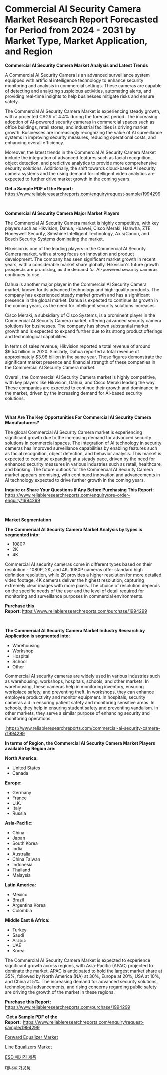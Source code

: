 <p><h1>Commercial AI Security Camera Market Research Report Forecasted for Period from 2024 -  2031 by Market Type, Market Application, and Region</h1></p><p><strong>Commercial AI Security Camera Market Analysis and Latest Trends</strong></p>
<p><p>A Commercial AI Security Camera is an advanced surveillance system equipped with artificial intelligence technology to enhance security monitoring and analysis in commercial settings. These cameras are capable of detecting and analyzing suspicious activities, automating alerts, and providing real-time insights to help businesses mitigate risks and ensure safety.</p><p>The Commercial AI Security Camera Market is experiencing steady growth, with a projected CAGR of 4.4% during the forecast period. The increasing adoption of AI-powered security cameras in commercial spaces such as office buildings, retail stores, and industrial facilities is driving market growth. Businesses are increasingly recognizing the value of AI surveillance systems in improving security measures, reducing operational costs, and enhancing overall efficiency.</p><p>Moreover, the latest trends in the Commercial AI Security Camera Market include the integration of advanced features such as facial recognition, object detection, and predictive analytics to provide more comprehensive security solutions. Additionally, the shift towards cloud-based AI security camera systems and the rising demand for intelligent video analytics are expected to further drive market growth in the coming years.</p></p>
<p><strong>Get a Sample PDF of the Report:&nbsp;</strong> <a href="https://www.reliableresearchreports.com/enquiry/request-sample/1994299">https://www.reliableresearchreports.com/enquiry/request-sample/1994299</a></p>
<p>&nbsp;</p>
<p><strong>Commercial AI Security Camera Major Market Players</strong></p>
<p><p>The Commercial AI Security Camera market is highly competitive, with key players such as Hikvision, Dahua, Huawei, Cisco Meraki, Hanwha, ZTE, Honeywell Security, Simshine Intelligent Technology, Axis/Canon, and Bosch Security Systems dominating the market.</p><p>Hikvision is one of the leading players in the Commercial AI Security Camera market, with a strong focus on innovation and product development. The company has seen significant market growth in recent years, with a considerable market share globally. Hikvision's future growth prospects are promising, as the demand for AI-powered security cameras continues to rise.</p><p>Dahua is another major player in the Commercial AI Security Camera market, known for its advanced technology and high-quality products. The company has experienced steady market growth and has a significant presence in the global market. Dahua is expected to continue its growth in the coming years, as the need for intelligent security solutions increases.</p><p>Cisco Meraki, a subsidiary of Cisco Systems, is a prominent player in the Commercial AI Security Camera market, offering advanced security camera solutions for businesses. The company has shown substantial market growth and is expected to expand further due to its strong product offerings and technological capabilities.</p><p>In terms of sales revenue, Hikvision reported a total revenue of around $9.54 billion in 2020. Similarly, Dahua reported a total revenue of approximately $3.96 billion in the same year. These figures demonstrate the significant market presence and financial strength of these companies in the Commercial AI Security Camera market.</p><p>Overall, the Commercial AI Security Camera market is highly competitive, with key players like Hikvision, Dahua, and Cisco Meraki leading the way. These companies are expected to continue their growth and dominance in the market, driven by the increasing demand for AI-based security solutions.</p></p>
<p>&nbsp;</p>
<p><strong>What Are The Key Opportunities For Commercial AI Security Camera Manufacturers?</strong></p>
<p><p>The global Commercial AI Security Camera market is experiencing significant growth due to the increasing demand for advanced security solutions in commercial spaces. The integration of AI technology in security cameras has improved surveillance capabilities by enabling features such as facial recognition, object detection, and behavior analysis. This market is expected to continue expanding at a steady pace, driven by the need for enhanced security measures in various industries such as retail, healthcare, and banking. The future outlook for the Commercial AI Security Camera market appears promising, with continued innovation and advancements in AI technology expected to drive further growth in the coming years.</p></p>
<p><strong>Inquire or Share Your Questions If Any Before Purchasing This Report:</strong> <a href="https://www.reliableresearchreports.com/enquiry/pre-order-enquiry/1994299">https://www.reliableresearchreports.com/enquiry/pre-order-enquiry/1994299</a></p>
<p>&nbsp;</p>
<p><strong>Market Segmentation</strong></p>
<p><strong>The Commercial AI Security Camera Market Analysis by types is segmented into:</strong></p>
<p><ul><li>1080P</li><li>2K</li><li>4K</li></ul></p>
<p><p>Commercial AI security cameras come in different types based on their resolution - 1080P, 2K, and 4K. 1080P cameras offer standard high definition resolution, while 2K provides a higher resolution for more detailed video footage. 4K cameras deliver the highest resolution, capturing extremely clear images with more pixels. The choice of resolution depends on the specific needs of the user and the level of detail required for monitoring and surveillance purposes in commercial environments.</p></p>
<p><strong>Purchase this Report:&nbsp;</strong><a href="https://www.reliableresearchreports.com/purchase/1994299">https://www.reliableresearchreports.com/purchase/1994299</a></p>
<p>&nbsp;</p>
<p><strong>The Commercial AI Security Camera Market Industry Research by Application is segmented into:</strong></p>
<p><ul><li>Warehousing</li><li>Workshop</li><li>Hospital</li><li>School</li><li>Other</li></ul></p>
<p><p>Commercial AI security cameras are widely used in various industries such as warehousing, workshops, hospitals, schools, and other markets. In warehousing, these cameras help in monitoring inventory, ensuring workplace safety, and preventing theft. In workshops, they can enhance employee productivity and monitor equipment. In hospitals, security cameras aid in ensuring patient safety and monitoring sensitive areas. In schools, they help in ensuring student safety and preventing vandalism. In other markets, they serve a similar purpose of enhancing security and monitoring operations.</p></p>
<p><a href="https://www.reliableresearchreports.com/commercial-ai-security-camera-r1994299">&nbsp;https://www.reliableresearchreports.com/commercial-ai-security-camera-r1994299</a></p>
<p><strong>In terms of Region, the Commercial AI Security Camera Market Players available by Region are:</strong></p>
<p>
    <p> <strong> North America: </strong>
        <ul>
            <li>United States</li>
            <li>Canada</li>
        </ul>
        </p> 
    <p> <strong> Europe: </strong>
        <ul>
            <li>Germany</li>
            <li>France</li>
            <li>U.K.</li>
            <li>Italy</li>
            <li>Russia</li>
        </ul>
        </p> 
    <p> <strong> Asia-Pacific: </strong>
        <ul>
            <li>China</li>
            <li>Japan</li>
            <li>South Korea</li>
            <li>India</li>
            <li>Australia</li>
            <li>China Taiwan</li>
            <li>Indonesia</li>
            <li>Thailand</li>
            <li>Malaysia</li>
        </ul>
        </p> 
    <p> <strong> Latin America: </strong>
        <ul>
            <li>Mexico</li>
            <li>Brazil</li>
            <li>Argentina Korea</li>
            <li>Colombia</li>
        </ul>
        </p> 
    <p> <strong> Middle East & Africa: </strong>
        <ul>
            <li>Turkey</li>
            <li>Saudi</li>
            <li>Arabia</li>
            <li>UAE</li>
            <li>Korea</li>
        </ul>
    </p>
    </p>
<p><p>The Commercial AI Security Camera Market is expected to experience significant growth across regions, with Asia-Pacific (APAC) projected to dominate the market. APAC is anticipated to hold the largest market share at 35%, followed by North America (NA) at 30%, Europe at 20%, USA at 10%, and China at 5%. The increasing demand for advanced security solutions, technological advancements, and rising concerns regarding public safety are driving the growth of the market in these regions.</p></p>
<p><strong>Purchase this Report: </strong><a href="https://www.reliableresearchreports.com/purchase/1994299">https://www.reliableresearchreports.com/purchase/1994299</a></p>
<p>&nbsp;<strong>Get a Sample PDF of the Report:&nbsp;&nbsp;</strong><a href="https://www.reliableresearchreports.com/enquiry/request-sample/1994299">https://www.reliableresearchreports.com/enquiry/request-sample/1994299</a></p>
<p><strong></strong></p>
<p><p><a href="https://github.com/isharif044/Market-Research-Report-List-1/blob/main/forward-equalizer-market.md">Forward Equalizer Market</a></p><p><a href="https://github.com/abdillahsp58/Market-Research-Report-List-1/blob/main/line-equalizers-market.md">Line Equalizers Market</a></p><p><a href="https://github.com/solomonbode85/Market-Research-Report-List-1/blob/main/6114682158705.md">ESD 패키징 제품</a></p><p><a href="https://github.com/PhilToryphy7876567/Market-Research-Report-List-2/blob/main/3968965158704.md">대나무 가공품</a></p></p>